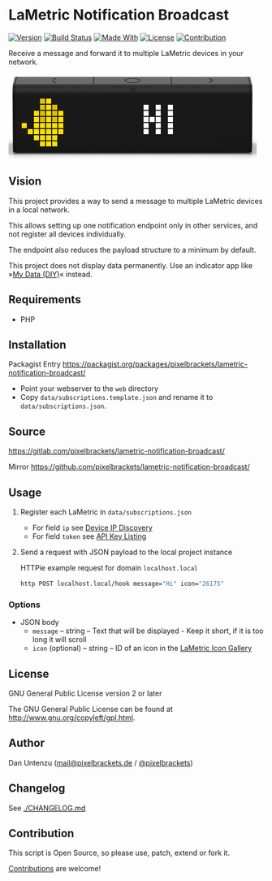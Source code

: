 # LaMetric Notification Broadcast

[![Version](https://img.shields.io/packagist/v/pixelbrackets/lametric-notification-broadcast.svg?style=flat-square)](https://packagist.org/packages/pixelbrackets/lametric-notification-broadcast/)
[![Build Status](https://img.shields.io/gitlab/pipeline/pixelbrackets/lametric-notification-broadcast?style=flat-square)](https://gitlab.com/pixelbrackets/lametric-notification-broadcast/pipelines)
[![Made With](https://img.shields.io/badge/made_with-php-blue?style=flat-square)](https://gitlab.com/pixelbrackets/lametric-notification-broadcast#requirements)
[![License](https://img.shields.io/badge/license-gpl--2.0--or--later-blue.svg?style=flat-square)](https://spdx.org/licenses/GPL-2.0-or-later.html)
[![Contribution](https://img.shields.io/badge/contributions_welcome-%F0%9F%94%B0-brightgreen.svg?labelColor=brightgreen&style=flat-square)](https://gitlab.com/pixelbrackets/lametric-notification-broadcast/-/blob/master/CONTRIBUTING.md)

Receive a message and forward it to multiple LaMetric devices in your network.

![Screenshot](./docs/screenshot.png)

## Vision

This project provides a way to send a message to multiple LaMetric devices
in a local network.

This allows setting up one notification endpoint only in other services,
and not register all devices individually.

The endpoint also reduces the payload structure to a minimum by default.

This project does not display data permanently. Use an indicator app like
»[My Data (DIY)](https://apps.lametric.com/apps/my_data__diy_/8942)« instead.

## Requirements

- PHP

## Installation

Packagist Entry https://packagist.org/packages/pixelbrackets/lametric-notification-broadcast/

- Point your webserver to the `web` directory
- Copy `data/subscriptions.template.json` and rename it to
  `data/subscriptions.json`.

## Source

https://gitlab.com/pixelbrackets/lametric-notification-broadcast/

Mirror https://github.com/pixelbrackets/lametric-notification-broadcast/

## Usage

1. Register each LaMetric in `data/subscriptions.json`
   - For field `ip` see [Device IP Discovery](https://lametric-documentation.readthedocs.io/en/latest/guides/first-steps/first-local-notification.html#discover-ip-address)
   - For field `token` see [API Key Listing](https://lametric-documentation.readthedocs.io/en/latest/guides/first-steps/first-local-notification.html#find-api-key)
1. Send a request with JSON payload to the local project instance

   HTTPie example request for domain `localhost.local`
   ```bash
   http POST localhost.local/hook message="Hi" icon="26175"
   ```

### Options

- JSON body
  - `message` – string – Text that will be displayed - Keep it short,
    if it is too long it will scroll
  - `icon` (optional) – string – ID of an icon in the
    [LaMetric Icon Gallery](https://developer.lametric.com/icons)

## License

GNU General Public License version 2 or later

The GNU General Public License can be found at http://www.gnu.org/copyleft/gpl.html.

## Author

Dan Untenzu (<mail@pixelbrackets.de> / [@pixelbrackets](https://pixelbrackets.de))

## Changelog

See [./CHANGELOG.md](CHANGELOG.md)

## Contribution

This script is Open Source, so please use, patch, extend or fork it.

[Contributions](CONTRIBUTING.md) are welcome!
